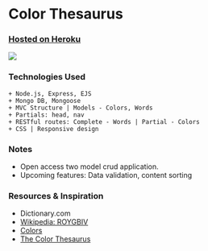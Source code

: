 # Color Thesaurus

### [Hosted on Heroku](https://colorthesaurus.herokuapp.com/)

![](http://i.imgur.com/kW6Bx5U.png)

### Technologies Used

```
+ Node.js, Express, EJS
+ Mongo DB, Mongoose
+ MVC Structure | Models - Colors, Words
+ Partials: head, nav
+ RESTful routes: Complete - Words | Partial - Colors
+ CSS | Responsive design
```

### Notes
+ Open access two model crud application.  
+ Upcoming features: Data validation, content sorting

### Resources & Inspiration
+ Dictionary.com
+ [Wikipedia: ROYGBIV](https://en.wikipedia.org/wiki/ROYGBIV)
+ [Colors](http://clrs.cc/)
+ [The Color Thesaurus](http://ingridsundberg.com/2014/02/04/the-color-thesaurus/)

